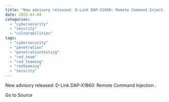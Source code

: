 ```yaml
---
title: "New advisory released: D-Link DAP-X1860: Remote Command Injection ."
date: 2025-01-04
categories: 
  - "cybersecurity"
  - "security"
  - "vulnerabilities"
tags: 
  - "cybersecurity"
  - "penetration"
  - "penetrationtesting"
  - "red_team"
  - "red_teaming"
  - "redteaming"
  - "security"
---
```


New advisory released: D-Link DAP-X1860: Remote Command Injection .

Go to Source
